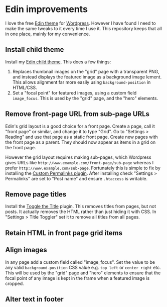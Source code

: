 # Edin improvements

I love the free [Edin theme](https://theme.wordpress.com/themes/edin/) for [Wordpress](https://wordpress.com). However I have found I need to make the same tweaks to it every time I use it. This repository keeps that all in one place, mainly for my convenience.

## Install child theme

Install my [Edin child theme](https://github.com/austinjp/edin-child-theme). This does a few things:

1. Replaces thumbnail images on the "grid" page with a transparent PNG, and instead displays the featured image as a background image lement. This allows alignment far more easily using `background-position` in HTML/CSS.
2. Set a "focal point" for featured images, using a custom field `image_focus`. This is used by the "grid" page, and the "hero" elements.

## Remove front-page URL from sub-page URLs

Edin's grid layout is a good choice for a front page. Create a page, call it "front page" or similar, and change it to type "Grid". Go to "Settings > Reading" and use that page as a static front page. Create new pages with the front page as a parent. They should now appear as items in a grid on the front page.

However the grid layout requires making sub-pages, which Wordpress gives URLs like `http://www.example.com/front-page/sub-page` whereas I prefer `http://www.example.com/sub-page`. Fortunately this is simple to fix by installing the [Custom Permalinks plugin](https://wordpress.org/plugins/custom-permalinks/). After installing check "Settings > Permalinks" are set to "Post name" and ensure `.htaccess` is writable.

## Remove page titles

Install the [Toggle the Title](https://wordpress.org/plugins/toggle-the-title/) plugin. This removes titles from pages, but not posts. It actually removes the HTML rather than just hiding it with CSS. In "Settings > Title Toggler" set it to remove all titles from all pages.

## Retain HTML in front page grid items

## Align images

In any page add a custom field called "image_focus". Set the value to be any valid `background-position` CSS value e.g. `top left` or `center right` etc. This will be used by the "grid" page and "hero" elements to ensure that the focal point of any image is kept in the frame when a featured image is cropped.

## Alter text in footer
